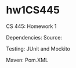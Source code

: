 # hw1CS445
CS 445: Homework 1

Dependencies:
 Source: 
    
 Testing: 
    JUnit and Mockito 
    
 Maven: 
    Pom.XML 
    